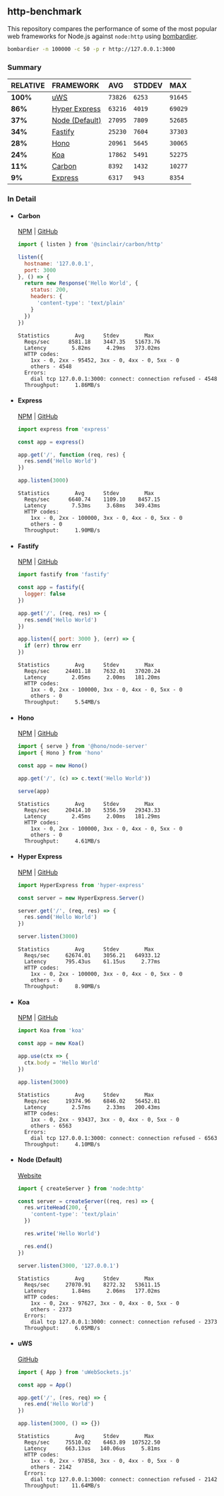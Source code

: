 ## http-benchmark

This repository compares the performance of some of the most popular web frameworks for Node.js against `node:http` using [bombardier](https://github.com/codesenberg/bombardier).

```bash
bombardier -n 100000 -c 50 -p r http://127.0.0.1:3000
```

### Summary

| RELATIVE | FRAMEWORK | AVG | STDDEV | MAX |
| :--- | :--- | :--- | :--- | :--- |
| **100%** | [uWS](#uws) | `73826` | `6253` | `91645` |
| **86%** | [Hyper Express](#hyper-express) | `63216` | `4019` | `69029` |
| **37%** | [Node (Default)](#node-default) | `27095` | `7809` | `52685` |
| **34%** | [Fastify](#fastify) | `25230` | `7604` | `37303` |
| **28%** | [Hono](#hono) | `20961` | `5645` | `30065` |
| **24%** | [Koa](#koa) | `17862` | `5491` | `52275` |
| **11%** | [Carbon](#carbon) | `8392` | `1432` | `10277` |
| **9%** | [Express](#express) | `6317` | `943` | `8354` |


### In Detail

- #### Carbon
  [NPM](https://npmjs.com/@sinclair/carbon) | [GitHub](https://github.com/sinclairzx81/carbon)
  ```js
  import { listen } from '@sinclair/carbon/http'

  listen({
    hostname: '127.0.0.1',
    port: 3000
  }, () => {
    return new Response('Hello World', {
      status: 200,
      headers: {
        'content-type': 'text/plain'
      }
    })
  })
  ```

  ```
  Statistics        Avg      Stdev        Max
    Reqs/sec      8581.18    3447.35   51673.76
    Latency        5.82ms     4.29ms   373.02ms
    HTTP codes:
      1xx - 0, 2xx - 95452, 3xx - 0, 4xx - 0, 5xx - 0
      others - 4548
    Errors:
      dial tcp 127.0.0.1:3000: connect: connection refused - 4548
    Throughput:     1.86MB/s
  ```

- #### Express
  [NPM](https://npmjs.com/express) | [GitHub](https://github.com/expressjs/express)
  ```js
  import express from 'express'

  const app = express()

  app.get('/', function (req, res) {
    res.send('Hello World')
  })

  app.listen(3000)
  ```

  ```
  Statistics        Avg      Stdev        Max
    Reqs/sec      6640.74    1109.10    8457.15
    Latency        7.53ms     3.68ms   349.43ms
    HTTP codes:
      1xx - 0, 2xx - 100000, 3xx - 0, 4xx - 0, 5xx - 0
      others - 0
    Throughput:     1.90MB/s
  ```

- #### Fastify
  [NPM](https://npmjs.com/fastify) | [GitHub](https://github.com/fastify/fastify)
  ```js
  import fastify from 'fastify'

  const app = fastify({
    logger: false
  })

  app.get('/', (req, res) => {
    res.send('Hello World')
  })

  app.listen({ port: 3000 }, (err) => {
    if (err) throw err
  })
  ```

  ```
  Statistics        Avg      Stdev        Max
    Reqs/sec     24401.18    7632.01   37020.24
    Latency        2.05ms     2.00ms   181.20ms
    HTTP codes:
      1xx - 0, 2xx - 100000, 3xx - 0, 4xx - 0, 5xx - 0
      others - 0
    Throughput:     5.54MB/s
  ```

- #### Hono
  [NPM](https://npmjs.com/hono) | [GitHub](https://github.com/honojs/hono)
  ```js
  import { serve } from '@hono/node-server'
  import { Hono } from 'hono'

  const app = new Hono()

  app.get('/', (c) => c.text('Hello World'))

  serve(app)
  ```

  ```
  Statistics        Avg      Stdev        Max
    Reqs/sec     20414.10    5356.59   29343.33
    Latency        2.45ms     2.00ms   181.29ms
    HTTP codes:
      1xx - 0, 2xx - 100000, 3xx - 0, 4xx - 0, 5xx - 0
      others - 0
    Throughput:     4.61MB/s
  ```

- #### Hyper Express
  [NPM](https://npmjs.com/hyper-express) | [GitHub](https://github.com/kartikk221/hyper-express)
  ```js
  import HyperExpress from 'hyper-express'

  const server = new HyperExpress.Server()

  server.get('/', (req, res) => {
    res.send('Hello World')
  })

  server.listen(3000)
  ```

  ```
  Statistics        Avg      Stdev        Max
    Reqs/sec     62674.01    3056.21   64933.12
    Latency      795.43us    61.15us     2.77ms
    HTTP codes:
      1xx - 0, 2xx - 100000, 3xx - 0, 4xx - 0, 5xx - 0
      others - 0
    Throughput:     8.90MB/s
  ```

- #### Koa
  [NPM](https://npmjs.com/koa) | [GitHub](https://github.com/koajs/koa)
  ```js
  import Koa from 'koa'

  const app = new Koa()

  app.use(ctx => {
    ctx.body = 'Hello World'
  })

  app.listen(3000)
  ```

  ```
  Statistics        Avg      Stdev        Max
    Reqs/sec     19374.96    6846.02   56452.81
    Latency        2.57ms     2.33ms   200.43ms
    HTTP codes:
      1xx - 0, 2xx - 93437, 3xx - 0, 4xx - 0, 5xx - 0
      others - 6563
    Errors:
      dial tcp 127.0.0.1:3000: connect: connection refused - 6563
    Throughput:     4.10MB/s
  ```

- #### Node (Default)
  [Website](https://nodejs.org/api/http.html)
  ```js
  import { createServer } from 'node:http'

  const server = createServer((req, res) => {
    res.writeHead(200, {
      'content-type': 'text/plain'
    })

    res.write('Hello World')

    res.end()
  })

  server.listen(3000, '127.0.0.1')
  ```

  ```
  Statistics        Avg      Stdev        Max
    Reqs/sec     27070.91    8272.32   53611.15
    Latency        1.84ms     2.06ms   177.02ms
    HTTP codes:
      1xx - 0, 2xx - 97627, 3xx - 0, 4xx - 0, 5xx - 0
      others - 2373
    Errors:
      dial tcp 127.0.0.1:3000: connect: connection refused - 2373
    Throughput:     6.05MB/s
  ```

- #### uWS
  [GitHub](https://github.com/uNetworking/uWebSockets.js)
  ```js
  import { App } from 'uWebSockets.js'

  const app = App()

  app.get('/', (res, req) => {
    res.end('Hello World')
  })

  app.listen(3000, () => {})
  ```

  ```
  Statistics        Avg      Stdev        Max
    Reqs/sec     75510.02    6463.89  107522.50
    Latency      663.13us   140.06us     5.81ms
    HTTP codes:
      1xx - 0, 2xx - 97858, 3xx - 0, 4xx - 0, 5xx - 0
      others - 2142
    Errors:
      dial tcp 127.0.0.1:3000: connect: connection refused - 2142
    Throughput:    11.64MB/s
  ```


